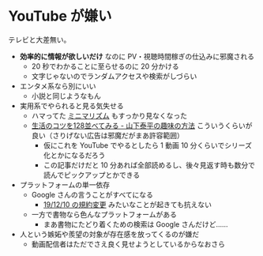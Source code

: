 # YouTube が嫌い
テレビと大差無い。

- **効率的に情報が欲しいだけ** なのに PV・視聴時間稼ぎの仕込みに邪魔される
  - 20 秒でわかることに至らせるのに 20 分かける
  - 文字じゃないのでランダムアクセスや検索がしづらい
- エンタメ系なら別にいい
  - 小説と同じようなもん
- 実用系でやられると見る気失せる
  - ハマってた [ミニマリズム](https://www.youtube.com/results?search_query=%23%E3%83%9F%E3%83%8B%E3%83%9E%E3%83%AA%E3%82%B9%E3%83%88&sp=CAI%253D) もすっかり見なくなった
  - [生活のコツを128並べてみる - 山下泰平の趣味の方法](http://cocolog-nifty.hatenablog.com/entry/2018/11/30/172400) こういうくらいが良い（さりげない広告は邪魔だがまあ許容範囲）
    - 仮にこれを YouTube でやるとしたら 1 動画 10 分くらいでシリーズ化とかになるだろう
    - この記事だけだと 10 分あれば全部読めるし、後々見返す時も数分で読んでピックアップとかできる
- プラットフォームの単一依存
  - Google さんの言うことがすべてになる
    - [19/12/10 の規約変更](https://www.itmedia.co.jp/news/articles/1911/11/news070.html) みたいなことが起きても抗えない
  - 一方で書物なら色んなプラットフォームがある
    - まあ書物にたどり着くための検索は Google さんだけど……
- 人という嫉妬や羨望の対象が存在感を放ってくるのが嫌だ
  - 動画配信者はただでさえ良く見せようとしているからなおさら

